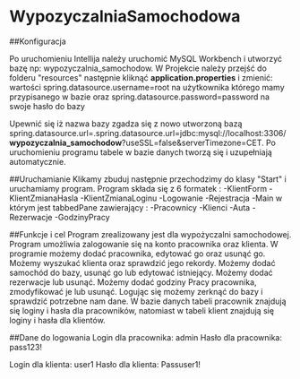 # WypozyczalniaSamochodowa
##Konfiguracja

Po uruchomieniu Intellija należy uruchomić MySQL Workbench i utworzyć bazę np: wypozyczalnia_samochodow.
W Projekcie należy przejść do folderu "resources" następnie kliknąć **application.properties** i zmienić:
wartości spring.datasource.username=root na użytkownika którego mamy przypisanego w bazie oraz spring.datasource.password=password na swoje hasło do bazy

Upewnić się iż nazwa bazy zgadza się z nowo utworzoną bazą
spring.datasource.url=.spring.datasource.url=jdbc:mysql://localhost:3306/**wypozyczalnia_samochodow**?useSSL=false&serverTimezone=CET. 
Po uruchomieniu programu tabele w bazie danych tworzą się i uzupełniają automatycznie.

##Uruchamianie
Klikamy zbuduj następnie przechodzimy do  klasy "Start" i  uruchamiamy  program.
Program składa się z 6 formatek : 
-KlientForm
-KlientZmianaHasla
-KlientZmianaLoginu
-Logowanie
-Rejestracja
-Main w którym jest  tabbedPane zawierający :
-Pracownicy
-Klienci
-Auta
-Rezerwacje
-GodzinyPracy

##Funkcje i cel
Program zrealizowany jest dla wypożyczalni samochodowej.
Program umożliwia zalogowanie się na konto pracownika oraz klienta.
W programie możemy dodać pracownika, edytować go oraz usunąć go.
Możemy wyszukać klienta oraz sprawdzić jego rekordy.
Możemy dodać samochód do bazy, usunąć go lub edytować istniejący.
Możemy dodać rezerwacje lub usunąć.
Możemy dodać godziny Pracy pracownika, zmodyfikować je lub usunąć.
Logując się możemy zerknąć do bazy i sprawdzić potrzebne nam dane.
W bazie danych tabeli pracownik znajdują się loginy i hasła dla pracowników, natomiast w tabeli klient znajdują się loginy i hasła dla klientów.

##Dane do logowania
Login dla pracownika: admin
Hasło dla pracownika: pass123!

Login dla klienta: user1
Hasło dla klienta: Passuser1!

